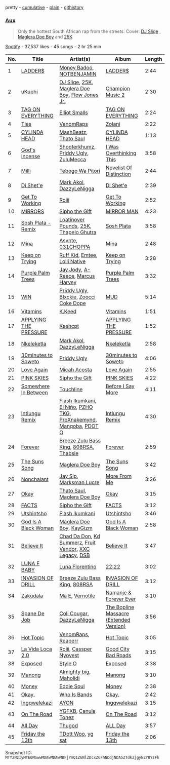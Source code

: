 pretty - [cumulative](/playlists/cumulative/37i9dQZF1DWVEcPtggpQMu.md) - [plain](/playlists/plain/37i9dQZF1DWVEcPtggpQMu) - [githistory](https://github.githistory.xyz/mackorone/spotify-playlist-archive/blob/main/playlists/plain/37i9dQZF1DWVEcPtggpQMu)

### [Aux](https://open.spotify.com/playlist/37i9dQZF1DWVEcPtggpQMu)

> Only the hottest South African rap from the streets\. Cover: <a href="https://open.spotify.com/artist/1q4Av58diNwZtD01vPUoH5?si=xsgxChjCRya87hLza\_FLvw">DJ Sliqe</a> , <a href="https://open.spotify.com/artist/1UXX0jyiEJK15VdkmzYD9L?si=ww0kbUyXSG2YbDOi3Wx4MA">Maglera Doe Boy</a> and <a href="https://open.spotify.com/artist/2mIr9ReJuFyuWJvSQ2nWM9?si=\-w0WXrX3Tli0DjW4yhGlkg">25K</a>

[Spotify](https://open.spotify.com/user/spotify) - 37,537 likes - 45 songs - 2 hr 25 min

| No. | Title | Artist(s) | Album | Length |
|---|---|---|---|---|
| 1 | [LADDER$](https://open.spotify.com/track/76n0L1iiXdtGE6D5JNcgrb) | [Money Badoo](https://open.spotify.com/artist/3RLZh7s3TdS5bL08ATw7Ba), [NOTBENJAMIN](https://open.spotify.com/artist/303bUa4VDUe6fAPIM5vzvN) | [LADDER$](https://open.spotify.com/album/5xpysMsRJl0Ru2rBz7zJX5) | 2:44 |
| 2 | [uKuphi](https://open.spotify.com/track/1fzhy3XEQEXUYff6jvbf40) | [DJ Sliqe](https://open.spotify.com/artist/1q4Av58diNwZtD01vPUoH5), [25K](https://open.spotify.com/artist/2mIr9ReJuFyuWJvSQ2nWM9), [Maglera Doe Boy](https://open.spotify.com/artist/1UXX0jyiEJK15VdkmzYD9L), [Flow Jones Jr.](https://open.spotify.com/artist/16lC2NTx9Dj12PsgOzraQa) | [Champion Music 2](https://open.spotify.com/album/0Z4cLn4fZtEJ2psku88wNx) | 2:30 |
| 3 | [TAG ON EVERYTHING](https://open.spotify.com/track/1U6qHJx5aDp7XmGhbBux4x) | [Elliot Smalls](https://open.spotify.com/artist/6ee6gOLet09Kv10DhYzCQ2) | [TAG ON EVERYTHING](https://open.spotify.com/album/0Wu9PQM6ow35cjlTDH6Pz9) | 2:24 |
| 4 | [Ties](https://open.spotify.com/track/2PNjfmagWv8XFdukaH4ft6) | [VenomRaps](https://open.spotify.com/artist/3SAqo6Io8ovagEFHDcsxMC) | [Zolani](https://open.spotify.com/album/7GIaF4BEzHl0kGUfYCyHqz) | 2:22 |
| 5 | [CYLINDA HEAD](https://open.spotify.com/track/59AUwltxYivgCDYXcdfmzs) | [MashBeatz](https://open.spotify.com/artist/4NJo7JbXHgcLiitBFtWras), [Thato Saul](https://open.spotify.com/artist/0R6GDPZ2Hrn2lF4svYJRkn) | [CYLINDA HEAD](https://open.spotify.com/album/5BBUf81KzyvdiMbEwMzg3m) | 1:13 |
| 6 | [God's Incense](https://open.spotify.com/track/4vBGS75jLj7VlI2Oh1UuWA) | [Shooterkhumz](https://open.spotify.com/artist/0x52tpXiSmKKuKkpc0h3Lz), [Priddy Ugly](https://open.spotify.com/artist/04bckYvJEXGoKmBWW9leSz), [ZuluMecca](https://open.spotify.com/artist/0NP68X3OIbbv98djUruUKU) | [I Was Overthinking This](https://open.spotify.com/album/4I2o2HtxSLxqvUmb5D1JAy) | 3:58 |
| 7 | [Milli](https://open.spotify.com/track/1aZDZjXRiAScYxLT9ZaRMI) | [Tebogo Wa Pitori](https://open.spotify.com/artist/4fmXw46U61bjoK3AL2xw9y) | [Novelist Of Distinction](https://open.spotify.com/album/2Ef7S0utz4z51W8NhwVUfn) | 2:44 |
| 8 | [Di Shet'e](https://open.spotify.com/track/2viUI6XalkQsrRSxwxM2Jo) | [Mark Akol](https://open.spotify.com/artist/3bEST1JRTy3cmNbRLTyEVb), [DazzyLeNigga](https://open.spotify.com/artist/7dGH3AujymaCEYN0sgKO5s) | [Di Shet'e](https://open.spotify.com/album/4uXN8bVwKcvRodNJ4xTDsE) | 2:39 |
| 9 | [Get To Working](https://open.spotify.com/track/0IUM796sKtZbrI1mnt5OV9) | [Roiii](https://open.spotify.com/artist/0DdgjYMzRw7t9TVwFuBI0V) | [Get To Working](https://open.spotify.com/album/5oKDUz7mzmSREm0wrkU4ys) | 2:52 |
| 10 | [MIRRORS](https://open.spotify.com/track/44aznoe7QkdLaRYRtfs5e6) | [Sipho the Gift](https://open.spotify.com/artist/3UJed0SE76dXKWetExB4F8) | [MIRROR MAN](https://open.spotify.com/album/3OLhIvb4x0YMyQX5UvcuRi) | 4:23 |
| 11 | [Sosh Plata \- Remix](https://open.spotify.com/track/3x3aen8g82ZErdMyGBuHNN) | [Loatinover Pounds](https://open.spotify.com/artist/5umZ6PgOsDmgJQFcYmAiNS), [25K](https://open.spotify.com/artist/2mIr9ReJuFyuWJvSQ2nWM9), [Thapelo Ghutra](https://open.spotify.com/artist/1KOyVpsHg06svISF8XgSbi) | [Sosh Plata](https://open.spotify.com/album/3pvgrTHdJ0tA8hLJOvuIQm) | 3:58 |
| 12 | [Mina](https://open.spotify.com/track/1BqHLSv9P46QdTPkIXXHfH) | [Asvnte](https://open.spotify.com/artist/5bnvlUiyUv5RF53DDjrstn), [031CHOPPA](https://open.spotify.com/artist/5CqbErFqBV89u0gqQfH3ks) | [Mina](https://open.spotify.com/album/3QaokFDl2sY97YpYHXOXSs) | 2:48 |
| 13 | [Keep on Trying](https://open.spotify.com/track/46ZIidT5KxT2RkTlZzzd11) | [Ruff Kid](https://open.spotify.com/artist/7wR6ixPKdVzU7K1Vi4DO6z), [Emtee](https://open.spotify.com/artist/6U3gCOvxVWKBxXItqp3mdr), [Lolli Native](https://open.spotify.com/artist/5k9uolaMC3PXHGrHSUiqz0) | [Keep on Trying](https://open.spotify.com/album/4x2lgV9ziJFDPynOcuX7ii) | 3:28 |
| 14 | [Purple Palm Trees](https://open.spotify.com/track/5mVlqgCFNNOeXsRuMltdNQ) | [Jay Jody](https://open.spotify.com/artist/1S50LM0LZMa0AhCmLvYJdR), [A\-Reece](https://open.spotify.com/artist/5TirRF3azWV5OpyufcDCFP), [Marcus Harvey](https://open.spotify.com/artist/5MTx8G4UpDgIhvl1eRxJq6) | [Purple Palm Trees](https://open.spotify.com/album/0rymWzprErLF6URdCN8vS9) | 3:32 |
| 15 | [WIN](https://open.spotify.com/track/1HCze2s8KOw9riGVTnGeJh) | [Priddy Ugly](https://open.spotify.com/artist/04bckYvJEXGoKmBWW9leSz), [Blxckie](https://open.spotify.com/artist/4pQcWzOMSmmz5DK6TqO2FL), [Zoocci Coke Dope](https://open.spotify.com/artist/6nScSYRb9Qy2b6HJpDtm4w) | [MUD](https://open.spotify.com/album/39PUlolgMi1D3k4SNgzsHZ) | 5:14 |
| 16 | [Vitamins](https://open.spotify.com/track/4FztaK6HdUFi5ueZmRIJa9) | [K.Keed](https://open.spotify.com/artist/6vQfwusCjTLgxy5uW20T3e) | [Vitamins](https://open.spotify.com/album/7t4gK0sBLDkytTbcmknGWM) | 1:51 |
| 17 | [APPLYING THE PRESSURE](https://open.spotify.com/track/74LtfvCSKRFe7xBI5WgFCw) | [Kashcpt](https://open.spotify.com/artist/2QRB0fbCA9ZCwe67h96PNs) | [APPLYING THE PRESSURE](https://open.spotify.com/album/2jjAVNkYlu08YF050fKIG3) | 1:52 |
| 18 | [Nkeleketla](https://open.spotify.com/track/5yE9vdVCB9gKLGqQHmaLD7) | [Mark Akol](https://open.spotify.com/artist/3bEST1JRTy3cmNbRLTyEVb), [DazzyLeNigga](https://open.spotify.com/artist/7dGH3AujymaCEYN0sgKO5s) | [Nkeleketla](https://open.spotify.com/album/5WxSXbbdt4XlFgOyoDBQX5) | 2:58 |
| 19 | [30minutes to Soweto](https://open.spotify.com/track/6jfdGlzKaFgaSZESel9EQy) | [Priddy Ugly](https://open.spotify.com/artist/04bckYvJEXGoKmBWW9leSz) | [30minutes to Soweto](https://open.spotify.com/album/1eb8a1HGutT2c8EkJB92Oo) | 4:06 |
| 20 | [Love Again](https://open.spotify.com/track/0I416F6ATXMQiJKQ2EfNM7) | [Micah Acosta](https://open.spotify.com/artist/30rb4ntsbRjqjlPquWtskg) | [Love Again](https://open.spotify.com/album/7ickh2eF4C1OkuoZfmNvMD) | 2:55 |
| 21 | [PINK SKIES](https://open.spotify.com/track/0SLDRQCWloo7cjJjTUFcT0) | [Sipho the Gift](https://open.spotify.com/artist/3UJed0SE76dXKWetExB4F8) | [PINK SKIES](https://open.spotify.com/album/5FzhY0cZYN1GGfOndrMI9H) | 4:22 |
| 22 | [Somewhere In Between](https://open.spotify.com/track/15HJGuiZm2PIOE99qRqfEF) | [Touchline](https://open.spotify.com/artist/17GDrcknjyTyuxDbZ4kHlz) | [Before I Say More](https://open.spotify.com/album/6Nb7ZsVppxcaRMSAWQaBpt) | 4:11 |
| 23 | [Intlungu Remix](https://open.spotify.com/track/6w9FTHl4LgDtZOJj3P25vy) | [Flash Ikumkani](https://open.spotify.com/artist/2XK36sugVIN5x79ytKdd6X), [El Niño](https://open.spotify.com/artist/2L2WKbH89SpB6pWQhniUW2), [PZHO TKG](https://open.spotify.com/artist/7CX8mDtNA5CND5SEbuzvo3), [ProXnakemynd](https://open.spotify.com/artist/3Sqs1PXAznyM9P7Ul6bKRk), [Manqoba](https://open.spotify.com/artist/5ZSaQPLp5jheFwSB2Q5aDF), [PDOT O](https://open.spotify.com/artist/7KAvy18LeTZXBZhYxfqN3l) | [Intlungu Remix](https://open.spotify.com/album/54eiEB4wlj22HwR3HqsRQc) | 4:30 |
| 24 | [Forever](https://open.spotify.com/track/3tAGhMOJ8GwheavtsSOsb5) | [Breeze Zulu Bass King](https://open.spotify.com/artist/6iZAD8LOEDd5fluTDkIU4q), [808RSA](https://open.spotify.com/artist/5sIbt07rSAUcgbNWjSZOSz), [Thabsie](https://open.spotify.com/artist/1NxUAhBblIWiJcJOKw3am3) | [Forever](https://open.spotify.com/album/3BRq8SW0PCSAgzFgj3yvpu) | 2:59 |
| 25 | [The Suns Song](https://open.spotify.com/track/3AwroN22G3Dp20titBZtwJ) | [Maglera Doe Boy](https://open.spotify.com/artist/1UXX0jyiEJK15VdkmzYD9L) | [The Suns Song](https://open.spotify.com/album/7zC7xV7FyPOTfORb9S4t90) | 3:42 |
| 26 | [Nonchalant](https://open.spotify.com/track/5LmglsVNpPZwjIZV3bmHfH) | [Jay Sip](https://open.spotify.com/artist/0OK9vbAC0dRhByipFAHkHC), [Marksman Lucre](https://open.spotify.com/artist/3u91CE4u3HQaZQalHTnXYn) | [More From Me](https://open.spotify.com/album/4cXKNC3nuHewQNy43TNj2Z) | 3:26 |
| 27 | [Okay](https://open.spotify.com/track/4AaGrL6SIQUSRLi5tIDv8z) | [Thato Saul](https://open.spotify.com/artist/0R6GDPZ2Hrn2lF4svYJRkn), [Maglera Doe Boy](https://open.spotify.com/artist/1UXX0jyiEJK15VdkmzYD9L) | [Okay](https://open.spotify.com/album/4PE1Kx5sEjsSFKQ0U2Y3Oy) | 3:15 |
| 28 | [FACTS](https://open.spotify.com/track/2QuO7HB7xqRKtbslL1TeET) | [Sipho the Gift](https://open.spotify.com/artist/3UJed0SE76dXKWetExB4F8) | [FACTS](https://open.spotify.com/album/3hw38HwRJeFzzq1Tg4hxV0) | 3:12 |
| 29 | [Utshintsho](https://open.spotify.com/track/4N0UBPgoVpoU3OPXuJejCm) | [Flash Ikumkani](https://open.spotify.com/artist/2XK36sugVIN5x79ytKdd6X) | [Utshintsho](https://open.spotify.com/album/58O1QRB8n1cyWrHtpCH0NW) | 3:46 |
| 30 | [God Is A Black Woman](https://open.spotify.com/track/08rcbLs7BrwOMFSGASlLgs) | [Maglera Doe Boy](https://open.spotify.com/artist/1UXX0jyiEJK15VdkmzYD9L), [KayGizm](https://open.spotify.com/artist/7zZJ8uMyYLA5IXhjf1wlw2) | [God Is A Black Woman](https://open.spotify.com/album/2gEToWe7xbkYqQUERfGkG4) | 2:58 |
| 31 | [Believe It](https://open.spotify.com/track/2ietildFwSxGXyElt6XR9D) | [Chad Da Don](https://open.spotify.com/artist/1RB5sQBUeyxeWQefDmdW3k), [Kd Summerz](https://open.spotify.com/artist/2PT9Fr4N5fIFNCjVkfgxbf), [Fruit Vendor](https://open.spotify.com/artist/5ZxUCUrr17aeyCqxNbwB9P), [XXC Legacy](https://open.spotify.com/artist/2NTfvgbSma5efyg5iyLG43), [DSB](https://open.spotify.com/artist/4zMYJFMNR4K69sAMJiVBQK) | [Believe It](https://open.spotify.com/album/5wFdsHn5A4iHHsSnfze3ls) | 3:47 |
| 32 | [LUNA F BABY](https://open.spotify.com/track/2p9HNlv5Qskquj3ynhi57H) | [Luna Florentino](https://open.spotify.com/artist/3qgDJXJmuGCfHwWB8cR1oS) | [22:22](https://open.spotify.com/album/4pcdSzWn1uJiMbqZJxIH5g) | 3:02 |
| 33 | [INVASION OF DRILL](https://open.spotify.com/track/03DVqPdZQa65UNXyGGvwts) | [Breeze Zulu Bass King](https://open.spotify.com/artist/6iZAD8LOEDd5fluTDkIU4q), [808RSA](https://open.spotify.com/artist/5sIbt07rSAUcgbNWjSZOSz) | [INVASION OF DRILL](https://open.spotify.com/album/1CBthDD0B9ovr72AoNKmTw) | 3:12 |
| 34 | [Zakudala](https://open.spotify.com/track/26PiExq4MHgajgDhg141A7) | [Ma E](https://open.spotify.com/artist/6OwN3S1Mx86QkRQIaTBiZm), [Vernotile](https://open.spotify.com/artist/5jDxQtsQGEKqgulGcERXMn) | [Namanje & Forever Ever](https://open.spotify.com/album/5PQ8GkuF9QnrtkXn4RMBro) | 3:10 |
| 35 | [Spane De Job](https://open.spotify.com/track/4bkEQppLPEAuudxJ59FSWE) | [Coli Cougar](https://open.spotify.com/artist/3uj9rfXhLlQ3tehnnQmjcf), [DazzyLeNigga](https://open.spotify.com/artist/7dGH3AujymaCEYN0sgKO5s) | [The Bopline Massacre \(Extended Version\)](https://open.spotify.com/album/18HhHKgEMNKFsyA9CDpVxe) | 3:56 |
| 36 | [Hot Topic](https://open.spotify.com/track/6FFEGZyt6gt2RLhoWoWMFk) | [VenomRaps](https://open.spotify.com/artist/3SAqo6Io8ovagEFHDcsxMC), [Reaperr](https://open.spotify.com/artist/2LO9g8NifdHOknL8swSPZe) | [Hot Topic](https://open.spotify.com/album/6POmmF1exbnagvHEd2RaY5) | 3:05 |
| 37 | [La Vida Loca 2.0](https://open.spotify.com/track/1CQtYhX1nn8QSh9Q9gaAKc) | [Roiii](https://open.spotify.com/artist/0DdgjYMzRw7t9TVwFuBI0V), [Cassper Nyovest](https://open.spotify.com/artist/18CJ8k3h2Rggioow01dlwP) | [Good City Bad Roads](https://open.spotify.com/album/0XpayLAe6wtWcI8A1mxoQb) | 3:15 |
| 38 | [Exposed](https://open.spotify.com/track/1cOHKIa4aMf6eiaU9Auc78) | [Style O](https://open.spotify.com/artist/4NmWFmAGOsTzaFrwrXnKrD) | [Exposed](https://open.spotify.com/album/1CXf9K7TMwAHRXSXMD1UHV) | 3:38 |
| 39 | [Manong](https://open.spotify.com/track/3LcBpno74IRUsLrXY5Vm3i) | [Almighty big](https://open.spotify.com/artist/5UJxMULyaYlC6Ai2iZaiNx), [Maholidi](https://open.spotify.com/artist/2jza2cYEZA3ISPZl7iGXmF) | [Manong](https://open.spotify.com/album/6WFX4VlBsyMghZPIHnXZvq) | 3:10 |
| 40 | [Money](https://open.spotify.com/track/2LCI4rN4ZQJsDRZvRT3PLG) | [Eddie Soul](https://open.spotify.com/artist/6LjM7A02OcvSDtJ3zwvM6a) | [Money](https://open.spotify.com/album/7sBuLn4oa1XGBuiXAaXisF) | 2:38 |
| 41 | [Okay.](https://open.spotify.com/track/0rfafp6K0RHBuzCunwmaaD) | [Who Is Bands](https://open.spotify.com/artist/1IE6dkqhKLyDcjsds8mZ5l) | [Okay.](https://open.spotify.com/album/20fYl0h5JzqMDO0VaFBMax) | 2:42 |
| 42 | [Ingqwelekazi](https://open.spotify.com/track/4cy6N5Wz5vd4n4u7EaQFiF) | [AYON](https://open.spotify.com/artist/6OgVrIrz4SG7YFSeDfmVeZ) | [Ingqwelekazi](https://open.spotify.com/album/56ERAw6HqByrqCJmtN2Bbd) | 3:15 |
| 43 | [On The Road](https://open.spotify.com/track/7wzt8vNSJfxtQ9ra4Gq9Lh) | [YGFXB](https://open.spotify.com/artist/4JCRKPO4JbNGfLXm7R7Fqx), [Canula Tonez](https://open.spotify.com/artist/4aBEKk3ZYtkxjcOY3xSmje) | [On The Road](https://open.spotify.com/album/7EAWl0tpgwu9IIU31PKDi2) | 3:12 |
| 44 | [All Day](https://open.spotify.com/track/2svROdMoio7v4sGPvupT4h) | [Thugod](https://open.spotify.com/artist/5ezovtTqqvJNfzgnNOxBi4) | [ALL Day](https://open.spotify.com/album/0pY3BX5ie09tziAYB1JUfu) | 3:57 |
| 45 | [Friday the 13th](https://open.spotify.com/track/5C4U3JvigUi2OLIbhIrjG9) | [TDott Woo](https://open.spotify.com/artist/0PA4NVG7eErOSmEK4dXlYz), [yg sat](https://open.spotify.com/artist/2bs5VTcewt9p1DMMkEapiE) | [Friday the 13th](https://open.spotify.com/album/2SjmDiTavUrTHnIeeuZOz0) | 2:06 |

Snapshot ID: `MTY2NzIyMTE0MSwwMDAwMDAwMDFjYmQ1ZGNlZDcxZGFhNDdjNDA5ZTdkZjgyN2Y0YzFk`
